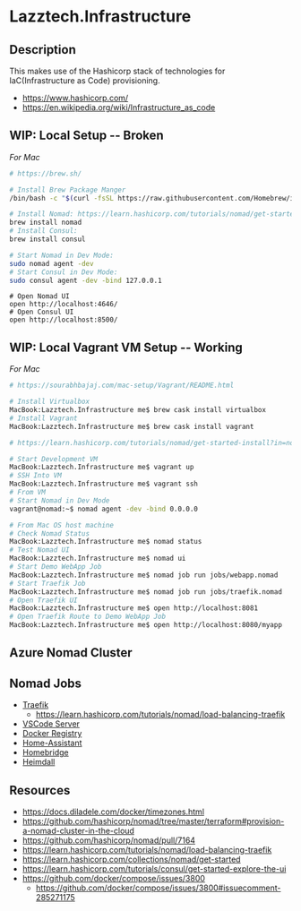 # Lazztech.Infrastructure

## Description
This makes use of the Hashicorp stack of technologies for IaC(Infrastructure as Code) provisioning.
- https://www.hashicorp.com/
- https://en.wikipedia.org/wiki/Infrastructure_as_code

## WIP: Local Setup -- Broken
*For Mac*

```bash
# https://brew.sh/

# Install Brew Package Manger
/bin/bash -c "$(curl -fsSL https://raw.githubusercontent.com/Homebrew/install/master/install.sh)"
```

```bash
# Install Nomad: https://learn.hashicorp.com/tutorials/nomad/get-started-install?in=nomad/get-started
brew install nomad
# Install Consul:
brew install consul
```

```bash
# Start Nomad in Dev Mode:
sudo nomad agent -dev
# Start Consul in Dev Mode:
sudo consul agent -dev -bind 127.0.0.1
```

```
# Open Nomad UI
open http://localhost:4646/
# Open Consul UI
open http://localhost:8500/
```

## WIP: Local Vagrant VM Setup -- Working
*For Mac*

```bash
# https://sourabhbajaj.com/mac-setup/Vagrant/README.html

# Install Virtualbox
MacBook:Lazztech.Infrastructure me$ brew cask install virtualbox
# Install Vagrant
MacBook:Lazztech.Infrastructure me$ brew cask install vagrant
```

```bash
# https://learn.hashicorp.com/tutorials/nomad/get-started-install?in=nomad/get-started#vagrant-setup-optional

# Start Development VM
MacBook:Lazztech.Infrastructure me$ vagrant up
# SSH Into VM
MacBook:Lazztech.Infrastructure me$ vagrant ssh
# From VM
# Start Nomad in Dev Mode
vagrant@nomad:~$ nomad agent -dev -bind 0.0.0.0
```

```bash
# From Mac OS host machine
# Check Nomad Status
MacBook:Lazztech.Infrastructure me$ nomad status
# Test Nomad UI
MacBook:Lazztech.Infrastructure me$ nomad ui
# Start Demo WebApp Job
MacBook:Lazztech.Infrastructure me$ nomad job run jobs/webapp.nomad
# Start Traefik Job
MacBook:Lazztech.Infrastructure me$ nomad job run jobs/traefik.nomad 
# Open Traefik UI
MacBook:Lazztech.Infrastructure me$ open http://localhost:8081
# Open Traefik Route to Demo WebApp Job
MacBook:Lazztech.Infrastructure me$ open http://localhost:8080/myapp
```

## Azure Nomad Cluster

## Nomad Jobs
- [Traefik](https://containo.us/traefik/)
    - https://learn.hashicorp.com/tutorials/nomad/load-balancing-traefik
- [VSCode Server](https://coder.com/)
- [Docker Registry](https://docs.docker.com/registry/deploying/)
- [Home-Assistant](https://www.home-assistant.io/)
- [Homebridge](https://homebridge.io/)
- [Heimdall](https://heimdall.site/)

## Resources
- https://docs.diladele.com/docker/timezones.html
- https://github.com/hashicorp/nomad/tree/master/terraform#provision-a-nomad-cluster-in-the-cloud
- https://github.com/hashicorp/nomad/pull/7164
- https://learn.hashicorp.com/tutorials/nomad/load-balancing-traefik
- https://learn.hashicorp.com/collections/nomad/get-started
- https://learn.hashicorp.com/tutorials/consul/get-started-explore-the-ui
- https://github.com/docker/compose/issues/3800
    - https://github.com/docker/compose/issues/3800#issuecomment-285271175